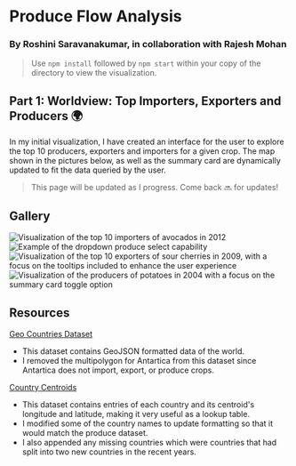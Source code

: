 # Produce Flow Analysis

### By Roshini Saravanakumar, in collaboration with Rajesh Mohan

 > Use `npm install` followed by `npm start` within your copy of the directory to view the visualization.

## Part 1: Worldview: Top Importers, Exporters and Producers 🌍
 In my initial visualization, I have created an interface for the user to explore the top 10 producers, exporters and importers for a given crop. The map shown in the pictures below, as well as the summary card are dynamically updated to fit the data queried by the user.

> This page will be updated as I progress. Come back 🔜 for updates!

## Gallery
<img src='images/top-10/viz1.png' alt='Visualization of the top 10 importers of avocados in 2012'>
<img src='images/top-10/viz2.png' alt='Example of the dropdown produce select capability'>
<img src='images/top-10/viz3.png' alt='Visualization of the top 10 exporters of sour cherries in 2009, with a focus on the tooltips included to enhance the user experience'>
<img src='images/top-10/viz4.png' alt='Visualization of the producers of potatoes in 2004 with a focus on the summary card toggle option'>

## Resources

<a href='https://github.com/datasets/geo-countries/blob/master/data/countries.geojson'>Geo Countries Dataset</a>
- This dataset contains GeoJSON formatted data of the world.
- I removed the multipolygon for Antartica from this dataset since Antartica does not import, export, or produce crops.


<a href='https://community.periscopedata.com/t/63fy7m/country-centroids'>Country Centroids</a>
- This dataset contains entries of each country and its centroid's longitude and latitude, making it very 
useful as a lookup table.
- I modified some of the country names to update formatting so that it would match the produce dataset. 
- I also appended any missing countries which were countries that had split into two new countries in the recent years.